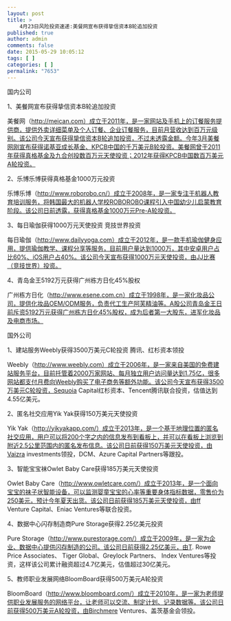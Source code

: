 ```yaml
---
layout: post
title: >
    4月23日风险投资速递:美餐网宣布获得挚信资本B轮追加投资
published: true
author: admin
comments: false
date: 2015-05-29 10:05:12
tags: [ ]
categories: [ ]
permalink: "7653"
---
```



国内公司

1、美餐网宣布获得挚信资本B轮追加投资

美餐网（http://meican.com）成立于2011年，是一家网站及手机上的订餐服务提供商，提供外卖详细菜单及个人订餐、企业订餐服务，目前月营收达到百万元级别。该公司今天宣布获得挚信资本B轮追加投资，不过未透露金额。今年3月美餐网刚宣布获得诺基亚成长基金、KPCB中国的千万美元B轮投资。美餐网曾于2011年获得真格基金及九合创投数百万元天使投资；2012年获得KPCB中国数百万美元A轮投资。

2、乐博乐博获得真格基金1000万元投资

乐博乐博（http://www.roborobo.cn/）成立于2008年，是一家专注于机器人教育培训服务，将韩国最大的机器人学校ROBOROBO课程引入中国幼少儿启蒙教育阶段。该公司日前透露，获得真格基金1000万元Pre-A轮投资。

3、每日瑜伽获得1000万元天使投资 竞技世界投资

每日瑜伽（http://www.dailyyoga.com）成立于2012年，是一款手机瑜伽健身应用，提供瑜伽教学、课程分享等服务，目前用户量达到1000万，其中安卓用户占比60%、iOS用户占40%。该公司今天宣布获得1000万元天使投资，由JJ比赛（竞技世界）投资。

4、青岛金王5192万元获得广州栋方日化45%股权

广州栋方日化（http://www.esene.com.cn）成立于1998年，是一家化妆品公司，提供化妆品OEM/ODM服务，负责代工生产阿芙精油等。A股公司青岛金王日前斥资5192万元获得广州栋方日化45%股权，成为后者第一大股东，进军化妆品及电商市场。

国外公司

1、建站服务Weebly获得3500万美元C轮投资 腾讯、红杉资本领投

Weebly（http://www.weebly.com）成立于2006年，是一家来自美国的免费建站服务平台，目前托管着2000万家网站、每月独立用户访问量达到1.75亿，很多网站都支付月费向Weebly购买了电子商务等额外功能。该公司今天宣布获得3500万美元C轮投资，Sequoia Capital红杉资本、Tencent腾讯联合投资，估值达到4.55亿美元。

2、匿名社交应用Yik Yak获得150万美元天使投资

Yik Yak（http://yikyakapp.com/）成立于2013年，是一个基于地理位置的匿名社交应用，用户可以将200个字之内的信息发布到看板上，并可以在看板上浏览到附近2.5公里范围内的匿名发布信息。该公司日前获得150万美元天使投资，由Vaizra investments领投，DCM、Azure Capital Partners等跟投。

3、智能宝宝袜Owlet Baby Care获得185万美元天使投资

Owlet Baby Care（http://www.owletcare.com/）成立于2013年，是一个面向宝宝的袜子状智能设备，可以监测婴童宝宝的心率等重要身体指标数据，零售价为250美元，预计今年夏天出货。该公司日前获得185万美元天使投资，由ff Venture Capital、Eniac Ventures等联合投资。

4、数据中心闪存制造商Pure Storage获得2.25亿美元投资

Pure Storage（http://www.purestorage.com/）成立于2009年，是一家为企业、数据中心提供闪存制造的公司。该公司日前获得2.25亿美元，由T. Rowe Price Associates、 Tiger Global、Greylock Partners、 Index Ventures等投资，这样该公司累计融资超过4.7亿美元，估值超过30亿美元。

5、教师职业发展网络BloomBoard获得500万美元A轮投资

BloomBoard（http://www.bloomboard.com/）成立于2010年，是一家为老师提供职业发展服务的网络平台，让老师可以交流、制定计划、记录数据等。该公司日前获得500万美元A轮投资，由Birchmere Ventures、盖茨基金会领投。